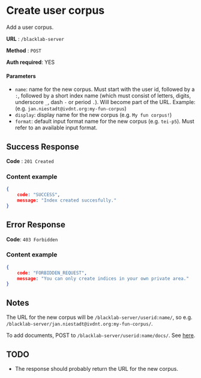 # Create user corpus

Add a user corpus.

**URL** : `/blacklab-server`

**Method** : `POST`

**Auth required**: YES

#### Parameters

- `name`: name for the new corpus. Must start with the user id, followed by a `:`, followed by a short index name (which must consist of letters, digits, underscore `_`, dash `-` or period `.`). Will become part of the URL. Example: (e.g. `jan.niestadt@ivdnt.org:my-fun-corpus`)
- `display`: display name for the new corpus (e.g. `My fun corpus!`)
- `format`: default input format name for the new corpus (e.g. `tei-p5`). Must refer to an available input format. 

## Success Response

**Code** : `201 Created`

### Content example

```json
{
    code: "SUCCESS",
    message: "Index created succesfully."
}
```

## Error Response

**Code**: `403 Forbidden`

### Content example

```json
{
    code: "FORBIDDEN_REQUEST",
    message: "You can only create indices in your own private area."
}
```

## Notes

The URL for the new corpus will be `/blacklab-server/userid:name/`, so e.g. `/blacklab-server/jan.niestadt@ivdnt.org:my-fun-corpus/`.

To add documents, POST to `/blacklab-server/userid:name/docs/`. See [here](corpus/docs/post.md).

## TODO

- The response should probably return the URL for the new corpus.
